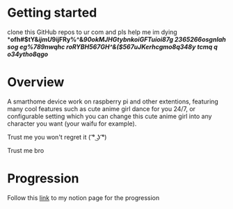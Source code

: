 # Getting started

clone this GitHub repos to ur com and pls help me im dying ***ofh#$tY&*ijmU*9ijFRy%^&*90okMJHGtybnkoiGFTuioi87g 2365266osgnlah sog $%ghjdfg%^&678456*()oiwrghaworgi 
eg$%789nwqhc roRYBH567GH^&($567uJKerhcgmo8q348y tcmq q o34ytho8qgo***

# Overview

A smarthome device work on raspberry pi and other extentions, featuring many cool features such as cute anime girl dance for you 24/7, or configurable setting which 
you can change this cute anime girl into any character you want (your waifu for example).

Trust me you won't regret it ( ͡° ͜ʖ ͡°)

Trust me bro

# Progression

Follow this [link](https://psychedelic-raclette-bb4.notion.site/Raspberry-pi-smart-home-cb717ef7c51d41deb0ab6e21330fd6a2) to my notion page for the progression
